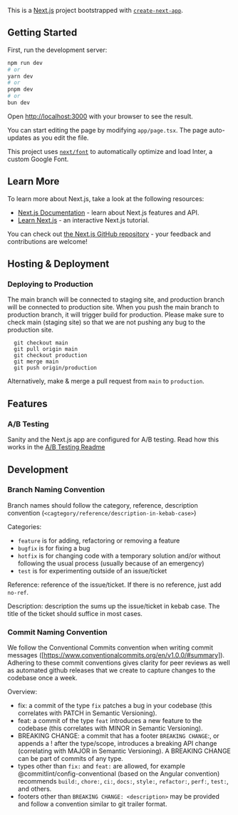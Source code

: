 This is a [Next.js](https://nextjs.org/) project bootstrapped with [`create-next-app`](https://github.com/vercel/next.js/tree/canary/packages/create-next-app).

## Getting Started

First, run the development server:

```bash
npm run dev
# or
yarn dev
# or
pnpm dev
# or
bun dev
```

Open [http://localhost:3000](http://localhost:3000) with your browser to see the result.

You can start editing the page by modifying `app/page.tsx`. The page auto-updates as you edit the file.

This project uses [`next/font`](https://nextjs.org/docs/basic-features/font-optimization) to automatically optimize and load Inter, a custom Google Font.

## Learn More

To learn more about Next.js, take a look at the following resources:

- [Next.js Documentation](https://nextjs.org/docs) - learn about Next.js features and API.
- [Learn Next.js](https://nextjs.org/learn) - an interactive Next.js tutorial.

You can check out [the Next.js GitHub repository](https://github.com/vercel/next.js/) - your feedback and contributions are welcome!

## Hosting & Deployment

### Deploying to Production

The main branch will be connected to staging site, and production branch will be connected to production site.
When you push the main branch to production branch, it will trigger build for production. Please make sure to check main (staging site) so that we are not pushing any bug to the production site.

```
  git checkout main
  git pull origin main
  git checkout production
  git merge main
  git push origin/production
```

Alternatively, make & merge a pull request from `main` to `production`.

## Features

### A/B Testing

Sanity and the Next.js app are configured for A/B testing. Read how this works in the [A/B Testing Readme](./docs/ABTesting.md)

## Development

### Branch Naming Convention

Branch names should follow the category, reference, description convention (`<cagtegory/reference/description-in-kebab-case>`)

Categories:

- `feature` is for adding, refactoring or removing a feature
- `bugfix` is for fixing a bug
- `hotfix` is for changing code with a temporary solution and/or without following the usual process (usually because of an emergency)
- `test` is for experimenting outside of an issue/ticket

Reference: reference of the issue/ticket. If there is no reference, just add `no-ref`.

Description: description the sums up the issue/ticket in kebab case. The title of the ticket should suffice in most cases.

### Commit Naming Convention

We follow the Conventional Commits convention when writing commit messages ([https://www.conventionalcommits.org/en/v1.0.0/#summary]). Adhering to these commit conventions gives clarity for peer reviews as well as automated github releases that we create to capture changes to the codebase once a week.

Overview:

- fix: a commit of the type `fix` patches a bug in your codebase (this correlates with PATCH in Semantic Versioning).
- feat: a commit of the type `feat` introduces a new feature to the codebase (this correlates with MINOR in Semantic Versioning).
- BREAKING CHANGE: a commit that has a footer `BREAKING CHANGE`:, or appends a ! after the type/scope, introduces a breaking API change (correlating with MAJOR in Semantic Versioning). A BREAKING CHANGE can be part of commits of any type.
- types other than `fix:` and `feat:` are allowed, for example @commitlint/config-conventional (based on the Angular convention) recommends `build:`, `chore:`, `ci:`, `docs:`, `style:`, `refactor:`, `perf:`, `test:`, and others.
- footers other than `BREAKING CHANGE: <description>` may be provided and follow a convention similar to git trailer format.
